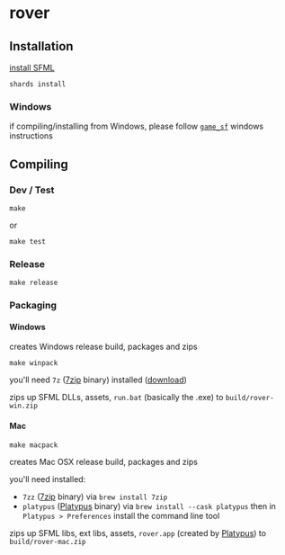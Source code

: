 # rover

## Installation

[install SFML](https://github.com/oprypin/crsfml#install-sfml)

```
shards install
```

### Windows

if compiling/installing from Windows, please follow [`game_sf`](https://github.com/mswieboda/game_sf) windows instructions

## Compiling

### Dev / Test

```
make
```

or

```
make test
```

### Release

```
make release
```

### Packaging

#### Windows

creates Windows release build, packages and zips

```
make winpack
```

you'll need `7z` ([7zip](https://www.7-zip.org/) binary) installed ([download](https://www.7-zip.org/))

zips up SFML DLLs, assets, `run.bat` (basically the .exe) to `build/rover-win.zip`

#### Mac

```
make macpack
```

creates Mac OSX release build, packages and zips

you'll need installed:
- `7zz` ([7zip](https://www.7-zip.org/) binary) via `brew install 7zip`
- `platypus` ([Platypus](https://sveinbjorn.org/platypus) binary) via `brew install --cask platypus` then in `Platypus > Preferences` install the command line tool

zips up SFML libs, ext libs, assets, `rover.app` (created by [Platypus](https://sveinbjorn.org/platypus)) to `build/rover-mac.zip`
